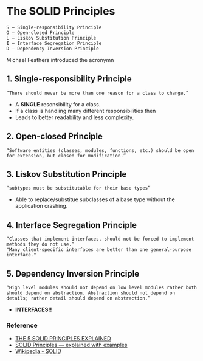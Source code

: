 # The SOLID Principles

    S – Single-responsibility Principle
    O – Open-closed Principle
    L – Liskov Substitution Principle
    I – Interface Segregation Principle
    D – Dependency Inversion Principle

Michael Feathers introduced the acronymn

## 1. Single-responsibility Principle

    “There should never be more than one reason for a class to change.”

* A **SINGLE** resonsibility for a class.
* If a class is handling many different responsibilities then 
* Leads to better readability and less complexity.

## 2. Open-closed Principle

    “Software entities (classes, modules, functions, etc.) should be open for extension, but closed for modification.”

## 3. Liskov Substitution Principle

    “subtypes must be substitutable for their base types”

* Able to replace/substitue subclasses of a base type without the application crashing.

## 4. Interface Segregation Principle

    “Classes that implement interfaces, should not be forced to implement methods they do not use.”
    "Many client-specific interfaces are better than one general-purpose interface."

## 5. Dependency Inversion Principle

    “High level modules should not depend on low level modules rather both should depend on abstraction. Abstraction should not depend on details; rather detail should depend on abstraction.”

* **INTERFACES!!**

### Reference

* [THE 5 SOLID PRINCIPLES EXPLAINED](https://apiumhub.com/tech-blog-barcelona/solid-principles/#:~:text=The%20SOLID%20Principles%201%20Single-responsibility%20principle.%20%E2%80%9CThere%20should,3%20Liskov%20substitution%20principle.%20...%20More%20items...%20)
* [SOLID Principles — explained with examples](https://medium.com/mindorks/solid-principles-explained-with-examples-79d1ce114ace)
* [Wikipedia - SOLID](https://en.wikipedia.org/wiki/SOLID)
